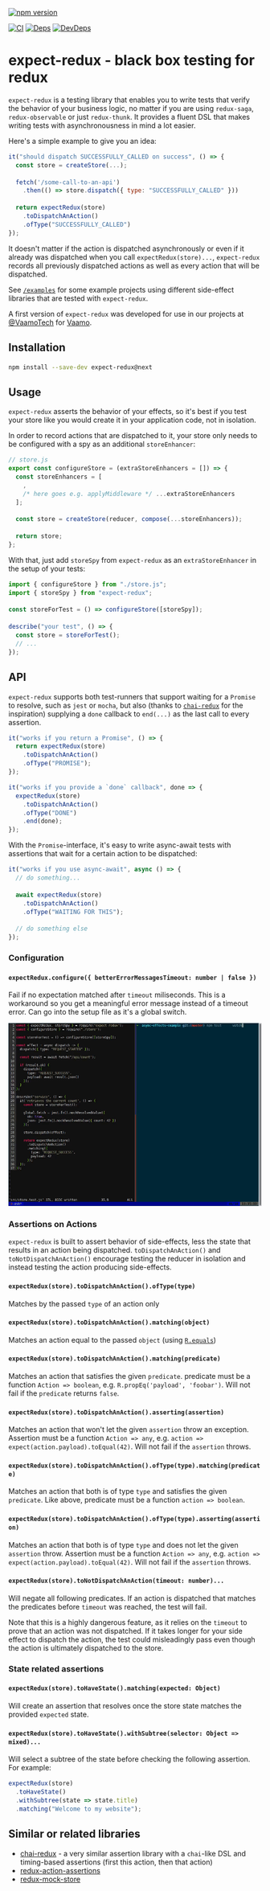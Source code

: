 [![npm version](https://badge.fury.io/js/expect-redux.svg)](https://badge.fury.io/js/expect-redux)

[![CI](https://travis-ci.org/rradczewski/expect-redux.svg)](https://travis-ci.org/rradczewski/expect-redux)
[![Deps](https://david-dm.org/rradczewski/expect-redux.svg)](https://david-dm.org/rradczewski/expect-redux) [![DevDeps](https://david-dm.org/rradczewski/expect-redux/dev-status.svg)](https://david-dm.org/rradczewski/expect-redux)

# expect-redux - black box testing for redux

`expect-redux` is a testing library that enables you to write tests that verify the behavior of your business logic, no matter if you are using `redux-saga`, `redux-observable` or just `redux-thunk`. It provides a fluent DSL that makes writing tests with asynchronousness in mind a lot easier.

Here's a simple example to give you an idea:

```js
it("should dispatch SUCCESSFULLY_CALLED on success", () => {
  const store = createStore(...);

  fetch('/some-call-to-an-api')
    .then(() => store.dispatch({ type: "SUCCESSFULLY_CALLED" }))

  return expectRedux(store)
    .toDispatchAnAction()
    .ofType("SUCCESSFULLY_CALLED")
});
```

It doesn't matter if the action is dispatched asynchronously or even if it already was dispatched when you call `expectRedux(store)...`, `expect-redux` records all previously dispatched actions as well as every action that will be dispatched.

See [`/examples`](examples/) for some example projects using different side-effect libraries that are tested with `expect-redux`.

A first version of `expect-redux` was developed for use in our projects at [@VaamoTech](https://twitter.com/VaamoTech) for [Vaamo](https://vaamo.de).

## Installation

```sh
npm install --save-dev expect-redux@next
```

## Usage

`expect-redux` asserts the behavior of your effects, so it's best if you test your store like you would create it in your application code, not in isolation. 

In order to record actions that are dispatched to it, your store only needs to be configured with a spy as an additional `storeEnhancer`:

```js
// store.js
export const configureStore = (extraStoreEnhancers = []) => {
  const storeEnhancers = [
    ,
    /* here goes e.g. applyMiddleware */ ...extraStoreEnhancers
  ];

  const store = createStore(reducer, compose(...storeEnhancers));

  return store;
};
```

With that, just add `storeSpy` from `expect-redux` as an `extraStoreEnhancer` in the setup of your tests:

```js
import { configureStore } from "./store.js";
import { storeSpy } from "expect-redux";

const storeForTest = () => configureStore([storeSpy]);

describe("your test", () => {
  const store = storeForTest();
  // ...
});
```

## API

`expect-redux` supports both test-runners that support waiting for a `Promise` to resolve, such as `jest` or `mocha`, but also (thanks to [`chai-redux`](https://github.com/ScaCap/chai-redux) for the inspiration) supplying a `done` callback to `end(...)` as the last call to every assertion.

```js
it("works if you return a Promise", () => {
  return expectRedux(store)
    .toDispatchAnAction()
    .ofType("PROMISE");
});
```

```js
it("works if you provide a `done` callback", done => {
  expectRedux(store)
    .toDispatchAnAction()
    .ofType("DONE")
    .end(done);
});
```

With the `Promise`-interface, it's easy to write async-await tests with assertions that wait for a certain action to be dispatched:

```js
it("works if you use async-await", async () => {
  // do something...

  await expectRedux(store)
    .toDispatchAnAction()
    .ofType("WAITING FOR THIS");

  // do something else
});
```

### Configuration

#### `expectRedux.configure({ betterErrorMessagesTimeout: number | false })`

Fail if no expectation matched after `timeout` miliseconds. This is a workaround so you get a meaningful error message instead of a timeout error. Can go into the setup file as it's a global switch.

![A screencast showing how the error messages look like](docs/example.gif)

### Assertions on Actions

`expect-redux` is built to assert behavior of side-effects, less the state that results in an action being dispatched. `toDispatchAnAction()` and `toNotDispatchAnAction()` encourage testing the reducer in isolation and instead testing the action producing side-effects.

#### `expectRedux(store).toDispatchAnAction().ofType(type)`

Matches by the passed `type` of an action only

#### `expectRedux(store).toDispatchAnAction().matching(object)`

Matches an action equal to the passed `object` (using [`R.equals`](http://ramdajs.com/docs/#equals))

#### `expectRedux(store).toDispatchAnAction().matching(predicate)`

Matches an action that satisfies the given `predicate`. predicate must be a function `Action => boolean`, e.g. `R.propEq('payload', 'foobar')`. Will not fail if the `predicate` returns `false`.

#### `expectRedux(store).toDispatchAnAction().asserting(assertion)`

Matches an action that won't let the given `assertion` throw an exception. Assertion must be a function `Action => any`, e.g. `action => expect(action.payload).toEqual(42)`. Will not fail if the `assertion` throws.

#### `expectRedux(store).toDispatchAnAction().ofType(type).matching(predicate)`

Matches an action that both is of type `type` and satisfies the given `predicate`. Like above, predicate must be a function `action => boolean`.

#### `expectRedux(store).toDispatchAnAction().ofType(type).asserting(assertion)`

Matches an action that both is of type `type` and does not let the given `assertion` throw. Assertion must be a function `Action => any`, e.g. `action => expect(action.payload).toEqual(42)`. Will not fail if the `assertion` throws.

#### `expectRedux(store).toNotDispatchAnAction(timeout: number)...`

Will negate all following predicates. If an action is dispatched that matches the predicates before `timeout` was reached, the test will fail.

Note that this is a highly dangerous feature, as it relies on the `timeout` to prove that an action was not dispatched. If it takes longer for your side effect to dispatch the action, the test could misleadingly pass even though the action is ultimately dispatched to the store.

### State related assertions

#### `expectRedux(store).toHaveState().matching(expected: Object)`

Will create an assertion that resolves once the store state matches the provided `expected` state.

#### `expectRedux(store).toHaveState().withSubtree(selector: Object => mixed)...`

Will select a subtree of the state before checking the following assertion. For example:

```js
expectRedux(store)
  .toHaveState()
  .withSubtree(state => state.title)
  .matching("Welcome to my website");
```

## Similar or related libraries

- [chai-redux](https://github.com/ScaCap/chai-redux) - a very similar assertion library with a `chai`-like DSL and timing-based assertions (first this action, then that action)
- [redux-action-assertions](https://github.com/dmitry-zaets/redux-actions-assertions)
- [redux-mock-store](https://github.com/arnaudbenard/redux-mock-store)
